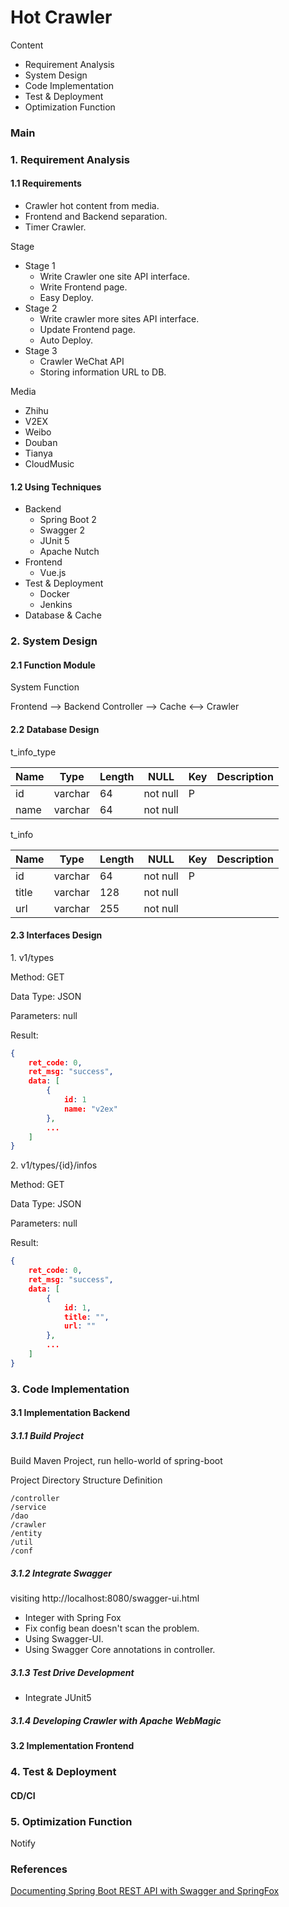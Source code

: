 # Hot Crawler


Content

- Requirement Analysis
- System Design
- Code Implementation
- Test & Deployment
- Optimization Function

### Main


### 1. Requirement Analysis

#### 1.1 Requirements

- Crawler hot content from media.
- Frontend and Backend separation.
- Timer Crawler. 

Stage

- Stage 1
  - Write Crawler one site API interface.
  - Write Frontend page.
  - Easy Deploy.
- Stage 2
  - Write  crawler more sites API interface.
  - Update Frontend page.
  - Auto Deploy.
- Stage 3
  - Crawler WeChat API
  - Storing information URL to DB.
  

Media

- Zhihu
- V2EX
- Weibo
- Douban
- Tianya
- CloudMusic

#### 1.2 Using Techniques

- Backend
  - Spring Boot 2
  - Swagger 2
  - JUnit 5
  - Apache Nutch
- Frontend
  - Vue.js
- Test & Deployment
  - Docker
  - Jenkins
- Database & Cache

### 2. System Design

#### 2.1 Function Module

System Function

Frontend --> Backend Controller --> Cache <--> Crawler 

#### 2.2 Database Design

t_info_type

| Name | Type    | Length | NULL     | Key  | Description |
| ---- | ------- | ------ | -------- | ---- | ----------- |
| id   | varchar | 64     | not null | P    |             |
| name | varchar | 64     | not null |      |             |

t_info

| Name  | Type    | Length | NULL     | Key  | Description |
| ----- | ------- | ------ | -------- | ---- | ----------- |
| id    | varchar | 64     | not null | P    |             |
| title | varchar | 128    | not null |      |             |
| url   | varchar | 255    | not null |      |             |



#### 2.3 Interfaces Design

1\. v1/types

Method: GET

Data Type: JSON

Parameters: null

Result:

```json
{
    ret_code: 0,
    ret_msg: "success",
    data: [
        {
            id: 1
            name: "v2ex"
        },
        ...
    ]
}

```

2\. v1/types/{id}/infos

Method: GET

Data Type: JSON

Parameters: null

Result:

```json
{
    ret_code: 0,
    ret_msg: "success",
    data: [
        {
            id: 1,
            title: "",
            url: ""
        },
        ...
    ]
}
```



### 3. Code Implementation

#### 3.1 Implementation Backend


##### 3.1.1 Build Project

Build Maven Project, run hello-world of spring-boot

Project Directory Structure Definition

```$xslt
/controller
/service
/dao
/crawler
/entity
/util
/conf
```

##### 3.1.2 Integrate Swagger

visiting http://localhost:8080/swagger-ui.html

- Integer with Spring Fox
- Fix config bean doesn't scan the problem.
- Using Swagger-UI.
- Using Swagger Core annotations in controller.

##### 3.1.3 Test Drive Development

- Integrate JUnit5

##### 3.1.4 Developing Crawler with Apache WebMagic





#### 3.2 Implementation Frontend

### 4. Test & Deployment

#### CD/CI

### 5. Optimization Function

Notify













### References

[Documenting Spring Boot REST API with Swagger and SpringFox](https://www.vojtechruzicka.com/documenting-spring-boot-rest-api-swagger-springfox/)


